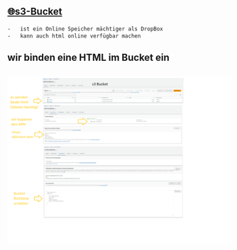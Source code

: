 
## [🌐s3-Bucket](https://docs.aws.amazon.com/AmazonS3/latest/userguide/Welcome.html)

    -   ist ein Online Speicher mächtiger als DropBox
    -   kann auch html online verfügbar machen

##   wir binden eine HTML im Bucket ein

## ![s3Bucket](../screens/KW20/s3Bucket_mit_html_einbinden.webp)



